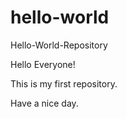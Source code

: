 # hello-world
Hello-World-Repository

Hello Everyone!

This is my first repository. 

Have a nice day.

